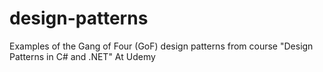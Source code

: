 # design-patterns
Examples of the Gang of Four (GoF) design patterns from course "Design Patterns in C# and .NET" At Udemy
